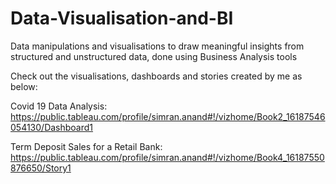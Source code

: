# Data-Visualisation-and-BI
Data manipulations and visualisations to draw meaningful insights from structured and unstructured data, done using Business Analysis tools 

Check out the visualisations, dashboards and stories created by me as below:


Covid 19 Data Analysis: https://public.tableau.com/profile/simran.anand#!/vizhome/Book2_16187546054130/Dashboard1


Term Deposit Sales for a Retail Bank: https://public.tableau.com/profile/simran.anand#!/vizhome/Book4_16187550876650/Story1
